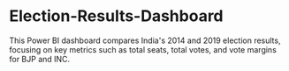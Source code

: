 # Election-Results-Dashboard
This Power BI dashboard compares India's 2014 and 2019 election results, focusing on key metrics such as total seats, total votes, and vote margins for BJP and INC.
